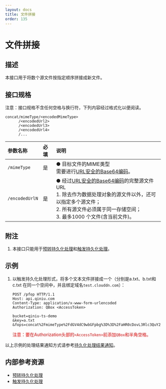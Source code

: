 ```yaml
---
layout: docs
title: 文件拼接
order: 135
---
```


<a id="concat"></a>
# 文件拼接

<a id="concat-description"></a>
## 描述

本接口用于将数个源文件按指定顺序拼接成新文件。

<a id="concat-specification"></a>
## 接口规格

注意：接口规格不含任何空格与换行符，下列内容经过格式化以便阅读。  

```
concat/mimeType/<encodedMimeType>
      /<encodedUrl2>
      /<encodedUrl3>
      /<encodedUrl4>
      /...
```

参数名称                | 必填 | 说明
:---------------------- | :--- | :---------------------------------------------------------------
`/mimeType`             | 是   | ● 目标文件的MIME类型<br>需要进行[URL安全的Base64编码][urlsafeBase64Href]。
`/encodedUrlN`          | 是   | ● 经过[URL安全的Base64编码][urlsafeBase64Href]的完整源文件URL<br>1. 除去作为数据处理对象的源文件以外，还可以指定多个源文件；<br>2. 所有源文件必须属于同一存储空间；<br>3. 最多1000 个文件(含当前文件)。

<a id="concat-remarks"></a>
## 附注

1. 本接口只能用于[预转持久化处理][persistentOpsHref]和[触发持久化处理][pfopHref]。

<a id="concat-samples"></a>
## 示例

1. 以触发持久化处理形式，将多个文本文件拼接成一个（分别是a.txt、b.txt和c.txt 在同一个空间中，并且绑定域名`test.clouddn.com`）：  

	```
    POST /pfop HTTP/1.1
    Host: api.qiniu.com
    Content-Type: application/x-www-form-urlencoded
    Authorization: QBox <AccessToken>

    bucket=qiniu-ts-demo
    &key=a.txt
    &fops=concat%2FmimeType%2FdGV4dC9wbGFpbg%3D%3D%2FaHR0cDovL3Rlc3QuY2xvdWRkbi5jb20vYi50eHQ%3D%2FaHR0cDovL3Rlc3QuY2xvdWRkbi5jb20vYy50eHQ%3D%26notifyURL%3Dhttp%3A%2F%2Ffake.com%2Fqiniu%2Fnotify
	```

	<span style="color: red;">注意：要在Authorization头部的`<AccessToken>`前添加`QBox`和半角空格。</span>

以上示例的处理结果通知方式请参考[持久化处理结果通知][pfopNotificationHref]。  

<a id="concat-internal-resources"></a>
## 内部参考资源

- [预转持久化处理][persistentOpsHref]
- [触发持久化处理][pfopHref]

[persistentOpsHref]: http://developer.qiniu.com/docs/v6/api/reference/security/put-policy.html#put-policy-persistent-ops "预转持久化处理"
[pfopHref]:          http://developer.qiniu.com/docs/v6/api/reference/fop/pfop/pfop.html "触发持久化处理"
[pfopNotificationHref]: http://developer.qiniu.com/docs/v6/api/reference/fop/pfop/pfop.html#pfop-notification "持久化处理结果通知"

[urlsafeBase64Href]: http://developer.qiniu.com/docs/v6/api/overview/appendix.html#urlsafe-base64 "URL安全的Base64编码"
